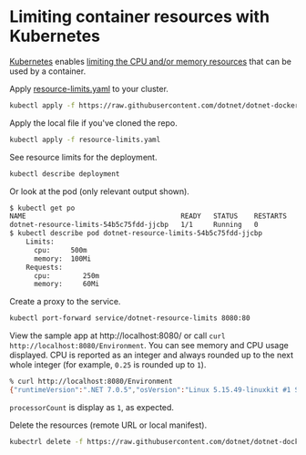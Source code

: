 # Limiting container resources with Kubernetes

[Kubernetes](https://kubernetes.io/) enables [limiting the CPU and/or memory resources](https://kubernetes.io/docs/concepts/configuration/manage-resources-containers/) that can be used by a container.

Apply [resource-limits.yaml](resource-limits.yaml) to your cluster.

```bash
kubectl apply -f https://raw.githubusercontent.com/dotnet/dotnet-docker/main/samples/kubernetes/resource-limits/resource-limits.yaml
```

Apply the local file if you've cloned the repo.

```bash
kubectl apply -f resource-limits.yaml
```

See resource limits for the deployment.

```bash
kubectl describe deployment
```

Or look at the pod (only relevant output shown).

```bash
$ kubectl get po
NAME                                      READY   STATUS    RESTARTS   AGE
dotnet-resource-limits-54b5c75fdd-jjcbp   1/1     Running   0          12s
$ kubectl describe pod dotnet-resource-limits-54b5c75fdd-jjcbp
    Limits:
      cpu:     500m
      memory:  100Mi
    Requests:
      cpu:        250m
      memory:     60Mi
```

Create a proxy to the service.

```bash
kubectl port-forward service/dotnet-resource-limits 8080:80
```

View the sample app at http://localhost:8080/ or call `curl http://localhost:8080/Environment`. You can see memory and CPU usage displayed. CPU is reported as an integer and always rounded up to the next whole integer (for example, `0.25` is rounded up to `1`).

```bash
% curl http://localhost:8080/Environment
{"runtimeVersion":".NET 7.0.5","osVersion":"Linux 5.15.49-linuxkit #1 SMP PREEMPT Tue Sep 13 07:51:32 UTC 2022","osArchitecture":"Arm64","user":"root","processorCount":1,"totalAvailableMemoryBytes":78643200,"memoryLimit":104857600,"memoryUsage":31354880}
```

`processorCount` is display as `1`, as expected.

Delete the resources (remote URL or local manifest).

```bash
kubectrl delete -f https://raw.githubusercontent.com/dotnet/dotnet-docker/main/samples/kubernetes/resource-limits/resource-limits.yaml
```
